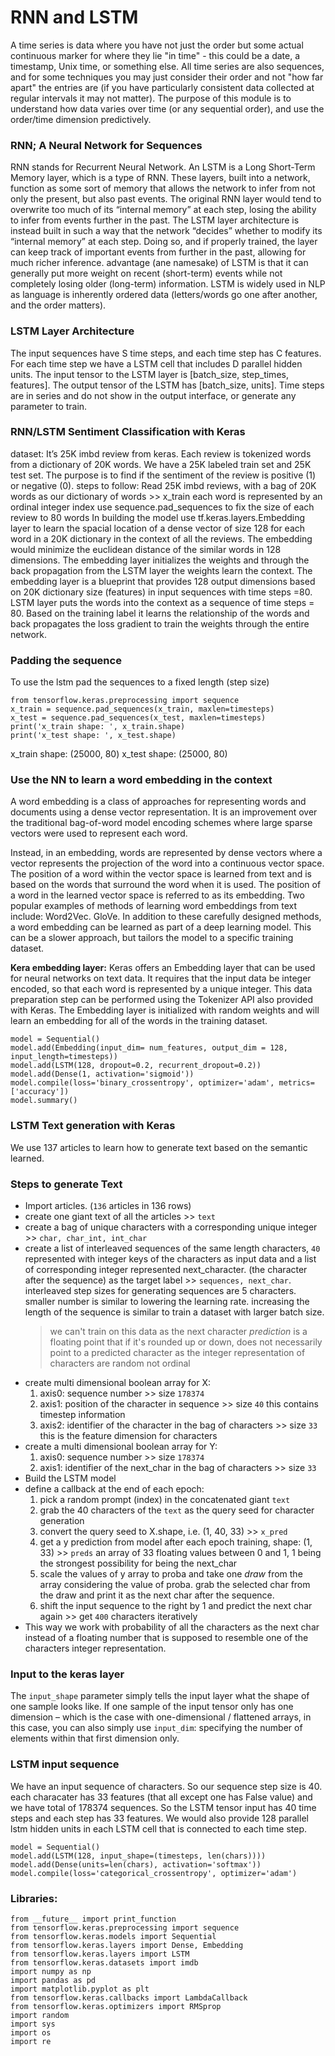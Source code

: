 # RNN and LSTM
A time series is data where you have not just the order but some actual continuous marker for where they lie "in time" - this could be a date, a timestamp, Unix time, or something else. All time series are also sequences, and for some techniques you may just consider their order and not "how far apart" the entries are (if you have particularly consistent data collected at regular intervals it may not matter). The purpose of this module is to understand how data varies over time (or any sequential order), and use the order/time dimension predictively.

### RNN; A Neural Network for Sequences
RNN stands for Recurrent Neural Network. An LSTM is a Long Short-Term Memory layer, which is a type of RNN. These layers, built into a network, function as some sort of memory that allows the network to infer from not only the present, but also past events. The original RNN layer would tend to overwrite too much of its “internal memory” at each step, losing the ability to infer from events further in the past. The LSTM layer architecture is instead built in such a way that the network “decides” whether to modify its “internal memory” at each step. Doing so, and if properly trained, the layer can keep track of important events from further in the past, allowing for much richer inference. advantage (ane namesake) of LSTM is that it can generally put more weight on recent (short-term) events while not completely losing older (long-term) information. LSTM is widely used in NLP as  language is inherently ordered data (letters/words go one after another, and the order matters).

### LSTM Layer Architecture
The input sequences have S time steps, and each time step has C features. For each time step we have a LSTM cell that includes D parallel hidden units. The input tensor to the LSTM layer is [batch_size, step_times, features]. The output tensor of the LSTM has [batch_size, units]. Time steps are in series and do not show in the output interface, or generate any parameter to train.

### RNN/LSTM Sentiment Classification with Keras
dataset: It’s 25K imbd review from keras. Each review is tokenized words from a dictionary of 20K words. We have a 25K labeled train set and 25K test set. The purpose is to find if the sentiment of the review is positive (1) or negative (0).
steps to follow:
Read 25K imbd reviews, with a bag of 20K words as our dictionary of words >> x_train
each word is represented by an ordinal integer index
use sequence.pad_sequences to fix the size of each review to 80 words
In building the model use tf.keras.layers.Embedding layer to learn the spacial location of a dense vector of size 128 for each word in a 20K dictionary in the context of all the reviews. The embedding would minimize the euclidean distance of the similar words in 128 dimensions. The embedding layer initializes the weights and through the back propagation from the LSTM layer the weights learn the context. The embedding layer is a blueprint that provides 128 output dimensions based on 20K dictionary size (features) in input sequences with time steps =80.
LSTM layer puts the words into the context as a sequence of time steps = 80. Based on the training label it learns the relationship of the words and back propagates the loss gradient to train the weights through the entire network.

### Padding the sequence
To use the lstm pad the sequences to a fixed length (step size)
```
from tensorflow.keras.preprocessing import sequence
x_train = sequence.pad_sequences(x_train, maxlen=timesteps)
x_test = sequence.pad_sequences(x_test, maxlen=timesteps)
print('x_train shape: ', x_train.shape)
print('x_test shape: ', x_test.shape)
```
x_train shape:  (25000, 80)
x_test shape:  (25000, 80)

### Use the NN to learn a word embedding in the context
A word embedding is a class of approaches for representing words and documents using a dense vector representation. It is an improvement over the traditional bag-of-word model encoding schemes where large sparse vectors were used to represent each word. 

Instead, in an embedding, words are represented by dense vectors where a vector represents the projection of the word into a continuous vector space. The position of a word within the vector space is learned from text and is based on the words that surround the word when it is used. The position of a word in the learned vector space is referred to as its embedding. Two popular examples of methods of learning word embeddings from text include: Word2Vec. GloVe. In addition to these carefully designed methods, a word embedding can be learned as part of a deep learning model. This can be a slower approach, but tailors the model to a specific training dataset.

**Kera embedding layer:** Keras offers an Embedding layer that can be used for neural networks on text data. It requires that the input data be integer encoded, so that each word is represented by a unique integer. This data preparation step can be performed using the Tokenizer API also provided with Keras. The Embedding layer is initialized with random weights and will learn an embedding for all of the words in the training dataset.
```
model = Sequential()
model.add(Embedding(input_dim= num_features, output_dim = 128, input_length=timesteps))
model.add(LSTM(128, dropout=0.2, recurrent_dropout=0.2))
model.add(Dense(1, activation='sigmoid'))
model.compile(loss='binary_crossentropy', optimizer='adam', metrics=['accuracy'])
model.summary()
```
### LSTM Text generation with Keras
We use 137 articles to learn how to generate text based on the semantic learned.

### Steps to generate Text
* Import articles. (`136` articles in 136 rows)
* create one giant text of all the articles >> `text`
* create a bag of unique characters with a corresponding unique integer >> `char, char_int, int_char`
* create a list of interleaved sequences of the same length characters, `40` represented with integer keys of the characters as input data and a list of corresponding integer represented next_character. (the character after the sequence) as the target label >> `sequences, next_char`.
interleaved step sizes for generating sequences are 5 characters. smaller number is similar to lowering the learning rate. increasing the length of the sequence is similar to train a dataset with larger batch size.
  > we can't train on this data as the next character *prediction* is a floating point that if it's rounded up or down, does not necessarily point to a predicted character as the integer representation of characters are random not ordinal
* create multi dimensional boolean array for X: 
  1. axis0: sequence number >> size `178374`
  2. axis1: position of the character in sequence >> size `40` this contains timestep information
  3. axis2: identifier of the character in the bag of characters >> size `33` this is the feature dimension for characters
* create a multi dimensional boolean array for Y:
  1. axis0: sequence number >> size `178374`
  2. axis1: identifier of the next_char in the bag of characters >> size `33`
* Build the LSTM model
* define a callback at the end of each epoch:
  1. pick a random prompt (index) in the concatenated giant `text`
  2. grab the 40 characters of the `text` as the query seed for character generation
  3. convert the query seed to X.shape, i.e. (1, 40, 33) >> `x_pred`
  4. get a y prediction from model after each epoch training, shape: (1, 33) >> `preds` an array of 33 floating values between 0 and 1, 1 being the strongest possibility for being the next_char
  5. scale the values of y array to proba and take one *draw* from the array considering the value of proba. grab the selected char from the draw and print it as the next char after the sequence.
  6. shift the input sequence to the right by 1 and predict the next char again >> get `400` characters iteratively
* This way we work with probability of all the characters as the next char instead of a floating number that is supposed to resemble one of the characters integer representation.

### Input to the keras layer
The `input_shape` parameter simply tells the input layer what the shape of one sample looks like.
If one sample of the input tensor only has one dimension – which is the case with one-dimensional / flattened arrays, in this case, you can also simply use `input_dim`: specifying the number of elements within that first dimension only.

### LSTM input sequence
We have an input sequence of characters. So our sequence step size is 40. each characater has 33 features (that all except one has False value) and we have total of 178374 sequences. So the LSTM tensor input has 40 time steps and each step has 33 features. We would also provide 128 parallel lstm hidden units in each LSTM cell that is connected to each time step.
```
model = Sequential()
model.add(LSTM(128, input_shape=(timesteps, len(chars))))
model.add(Dense(units=len(chars), activation='softmax'))
model.compile(loss='categorical_crossentropy', optimizer='adam')
```
### Libraries:
```
from __future__ import print_function
from tensorflow.keras.preprocessing import sequence
from tensorflow.keras.models import Sequential
from tensorflow.keras.layers import Dense, Embedding
from tensorflow.keras.layers import LSTM
from tensorflow.keras.datasets import imdb
import numpy as np
import pandas as pd
import matplotlib.pyplot as plt
from tensorflow.keras.callbacks import LambdaCallback
from tensorflow.keras.optimizers import RMSprop
import random
import sys
import os
import re
```
